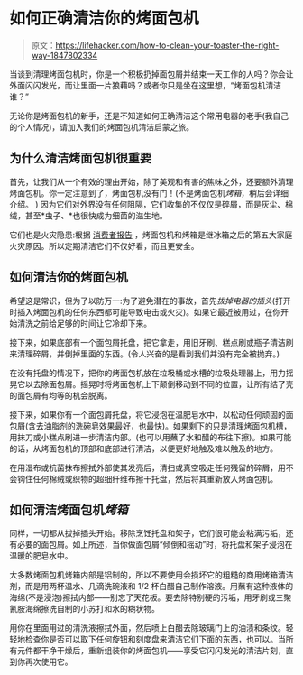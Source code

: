 # 如何正确清洁你的烤面包机

> 原文：<https://lifehacker.com/how-to-clean-your-toaster-the-right-way-1847802334>

当谈到清理烤面包机时，你是一个积极扔掉面包屑并结束一天工作的人吗？你会让外面闪闪发光，而让里面一片狼藉吗？或者你只是坐在这里想，“烤面包机清洁谁？”



无论你是烤面包机的新手，还是不知道如何正确清洁这个常用电器的老手(我自己的个人情况)，请加入我们的烤面包机清洁启蒙之旅。

## 为什么清洁烤面包机很重要

首先，让我们从一个有效的理由开始，除了美观和有害的焦味之外，还要额外清理烤面包机。你一定注意到了，烤面包机没有门！(不是烤面包机*烤箱*，稍后会详细介绍。 ) 因为它们对外界没有任何阻隔，它们收集的不仅仅是碎屑，而是灰尘、棉绒，甚至*虫子、*也很快成为细菌的滋生地。

它们也是火灾隐患:根据 [消费者报告](https://www.consumerreports.org/cro/magazine/2012/03/appliance-fires-is-your-home-safe/index.htm) ，烤面包机和烤箱是继冰箱之后的第五大家庭火灾原因。所以定期清洁它们不仅好看，而且更安全。

## 如何清洁你的烤面包机

希望这是常识，但为了以防万一:为了避免潜在的事故，首先*拔掉电器的插头*(打开时插入烤面包机的任何东西都可能导致电击或火灾)。如果它最近被用过，在你开始清洗之前给足够的时间让它冷却下来。

接下来，如果底部有一个面包屑托盘，把它拿走，用旧牙刷、糕点刷或瓶子清洁刷来清理碎屑，并倒掉里面的东西。(令人兴奋的是看到我们并没有完全被抛弃。)

在没有托盘的情况下，把你的烤面包机放在垃圾桶或水槽的垃圾处理器上，用力摇晃它以去除面包屑。摇晃时将烤面包机上下颠倒移动到不同的位置，让所有结了壳的面包屑有均等的机会脱离。

接下来，如果你有一个面包屑托盘，将它浸泡在温肥皂水中，以松动任何顽固的面包屑(含去油脂剂的洗碗皂效果最好，也最快)。如果剩下的只是清理烤面包机槽，用抹刀或小糕点刷进一步清洁内部。(也可以用蘸了水和醋的布往下擦)。如果可能的话，从烤面包机的顶部和底部进行清洁，以便更好地触及难以触及的地方。

在用湿布或抗菌抹布擦拭外部使其发亮后，清扫或真空吸走任何残留的碎屑，用不会钩住任何棉绒或织物的超细纤维布擦干托盘，然后将其重新放入烤面包机。

## 如何清洁烤面包机*烤箱*

同样，一切都从拔掉插头开始。移除烹饪托盘和架子，它们很可能会粘满污垢，还有必要的面包屑。如上所述，当你做面包屑“倾倒和摇动”时，将托盘和架子浸泡在温暖的肥皂水中。

大多数烤面包机烤箱内部是铝制的，所以不要使用会损坏它的粗糙的商用烤箱清洁剂，而是用两杯温水、几滴洗碗液和 1/2 杯白醋自己制作溶液。用蘸有这种液体的海绵(不是浸泡)擦拭内部——别忘了天花板。要去除特别硬的污垢，用牙刷或三聚氰胺海绵擦洗自制的小苏打和水的糊状物。

用你在里面用过的清洗液擦拭外面，然后喷上白醋去除玻璃门上的油渍和条纹。轻轻地检查你是否可以取下任何旋钮和刻度盘来清洁它们下面的东西，也可以。当所有元件都干净干燥后，重新组装你的烤面包机——享受它闪闪发光的清洁片刻，直到你再次使用它。